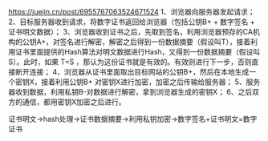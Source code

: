 https://juejin.cn/post/6955767063524671524
1、浏览器向服务器发起请求；
2、目标服务器收到请求，将数字证书返回给浏览器（包括公钥B+ + 数字签名 + 证书明文数据）；
3、浏览器收到证书之后，先取到签名，利用浏览器预存的CA机构的公钥A+，对签名进行解密，解密之后得到一份数据摘要（假设叫T），接着利用证书里面提供的Hash算法对明文数据进行Hash，又得到一份数据摘要（假设叫S）。此时，如果 T=S ，那认为这份证书就是有效的。有效则进行下一步，否则直接断开连接；
4、浏览器从证书里面取出目标网站的公钥B+，然后在本地生成一个密钥X，接着利用公钥B+ 对密钥X进行加密，加密之后传输给服务器；
5、服务器收到数据，利用私钥B-对数据进行解密，拿到浏览器生成的密钥X；
6、之后双方的通信，都用密钥X加密之后进行。

证书明文->hash处理->证书数据摘要->利用私钥加密->数字签名+证书明文=数字证书